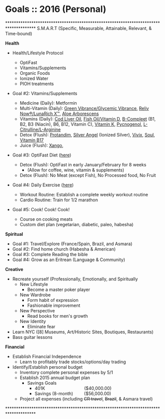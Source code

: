 # Goals :: 2016 (Personal)

\*\*\*\*\*\*\*\*\*\*\*\*\*\*\*\*\*\*\*\*\*\*\*\*\*\*\*\*\*\*\*\*\*\*\*\*\*\*\*\*\*\*\*\*\*\*\*\*\*\*\*\*\*\*\*\*\*\*\*\*\*\*\*\*\*\*\*\*\*\*\*\*\*\*\*\*\*\*\*\*\*\*\*\*\*
S.M.A.R.T (Specific, Measurable, Attainable, Relevant, & Time-bound)

**Health**

* Health/Lifestyle Protocol
	* OptiFast
	* Vitamins/Supplements
	* Organic Foods
	* Ionized Water
	* PIOH treatments

* Goal #2: Vitamins/Supplements
	* Medicine (Daily): Metformin
	* Multi-Vitamin (Daily): [Green Vibrance/Glycemic Vibrance](http://www.vibranthealth.com/green-vibrance/product-pages/green-vibrance/), [Reliv Now®/LunaRich X™](https://reliv.com/p/super-pack), [Aloe Arborescens](http://www.aloeproductscenter.com/)
	* Vitamins (Daily): [Cod Liver Oil](http://www.greenpasture.org/public/Products/CodLiverOil/), [Fish Oil/Vitamin D](http://www.carlsonlabs.com/p-207-solar-d-gems-4000-iu.aspx), [B-Compleet](http://www.carlsonlabs.com/p-110-b-compleet.aspx) (B1, B2, B3 (Niacin), B6, B12, Vitamin C), [Vitamin K](https://www.standardprocess.com/Products/Standard-Process/Cruciferous-Complete#.VmnYsOLo7g1), [Pycnogenol](http://www.iherb.com/Healthy-Origins-Pycnogenol-150-mg-120-Veggie-Caps/51439), [L-Citrulline/L-Arginine](http://www.iherb.com/Source-Naturals-L-Arginine-L-Citrulline-Complex-1-000-mg-240-Tablets/19144)
	* Detox (Flush): [Protandim](http://www.lifevantage.com/), [Silver Angel](http://www.silverorganic.com/) (Ionized Silver), [Vivix](https://www.shaklee.com/us/en/shop/healthysolutions/cellularaging/product-_p_vivix_p_), [Soul](http://rainintl.com/soul/), [Vitamin B17](http://shop.apricotsfromgod.info/)
	* Juice (Flush): [Xango](https://www.xango.com/),

* Goal #3: OptiFast Diet ([here](http://www.ncl.ac.uk/magres/research/diabetes/documents/StudyRecipes.pdf))
	* Detox (Flush): OptiFast in early January/February for 8 weeks
		* (Allow for coffee, wine, vitamin & supplements)
	* Detox (Flush): No Meat (except Fish), No Processed food, No Fruit

* Goal #4: Daily Exercise ([here](http://www.bodybuilding.com/))
	* Workout Routine: Establish a complete weekly workout routine
	* Cardio Routine: Train for 1/2 marathon

* Goal #5: Cook! Cook! Cook!
	* Course on cooking meats
	* Custom diet plan (vegetarian, diabetic, paleo, habesha)

**Spiritual**

* Goal #1: Travel/Explore (France/Spain, Brazil, and Asmara)
* Goal #2: Find home church (Habesha & American)
* Goal #3: Complete Reading the bible
* Goal #4: Grow as an Eritrean (Language & Community)

**Creative**

* Recreate yourself (Professionally, Emotionally, and Spiritually
	* New Lifestyle
		* Become a master poker player
	* New Wardrobe
		* Form habit of expression
		* Fashionable improvement
	* New Perspective
		* Read books for men's growth
	* New Identity
		* Eliminate fear
* Learn NYC (\[8\] Museums, Art/Historic Sites, Boutiques, Restaurants)
* Bass guitar lessons

**Financial**

* Establish Financial Independence
	* Learn to profitably trade stocks/options/day trading
* Identify/Establish personal budget
	* Inventory complete personal expenses by 5/1
	* Establish 2015 annual budget plan
		* Savings Goals
			* 401K                                ($40,000.00)
			* Savings (8-month)         ($56,000.00)
	* Project all expenses (including ~~CR travel~~, ~~Brazil~~, & Asmara travel)

\*\*\*\*\*\*\*\*\*\*\*\*\*\*\*\*\*\*\*\*\*\*\*\*\*\*\*\*\*\*\*\*\*\*\*\*\*\*\*\*\*\*\*\*\*\*\*\*\*\*\*\*\*\*\*\*\*\*\*\*\*\*\*\*\*\*\*\*\*\*\*\*\*\*\*\*\*\*\*\*\*\*\*\*\*
